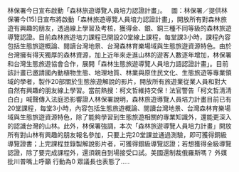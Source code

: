 林保署今日宣布啟動「森林旅遊導覽人員培力認證計畫」。   圖：林保署／提供林保署今(15)日宣布將啟動「森林旅遊導覽人員培力認證計畫」，開放所有對森林旅遊有興趣的朋友，透過線上學習及考核，獲得金、銀、銅三種不同等級的森林旅遊導覽認證。目前森林旅遊培力課程已開設20堂線上課程，每堂課3小時，課程內容包括生態旅遊概論、閱讀台灣地景、台灣森林育樂場域與生態旅遊資源特色。由於台灣擁有得天獨厚的森林資源，加上近年來走進山林的遊客人數逐年增加，林保署和台灣生態旅遊協會合作，展開「森林生態旅遊導覽人員培力語認證計畫」。目前該計畫已邀請國內動植物生態、地理地質、林業與原住民文化、生態旅遊等專業領域的學者，製作20部關於生態旅遊解說的影片，開放所有旅遊業從業人員和對大自然有興趣的朋友線上學習。當前熱搜：柯文哲維持交保！法官警告「柯文哲清清白白」喊聲傳入法庭恐影響證人林保署說明，森林旅遊導覽人員培力計畫目前已有20堂課程，每堂3小時，內容包括生態旅遊概論、閱讀台灣地景、台灣森林育樂場域與生態旅遊資源特色，除了能夠學習到生態旅遊相關的專業知識外，還能更深入的認識台灣的山林。此外，林保署強調，本次「森林旅遊導覽人員培力計畫」開放所有對山林有興趣的朋友報名參加，只要上完20堂課並通過測驗，即可獲得銅級導覽證書；上完課程並錄製解說影片者，可獲得銀級導覽認證；若想獲得金級導覽認證，除了要完成課程外，還須親自到場接受口試。美國還制裁俄羅斯嗎？ 外媒批川普嘴上呼籲 行動為0 眾議長也表態了.....